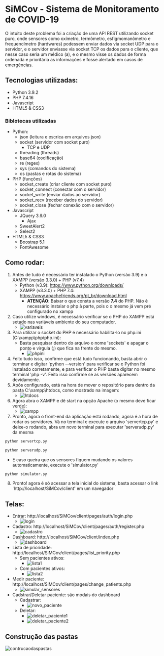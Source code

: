# SiMCov - Sistema de Monitoramento de COVID-19
O intuito deste problema foi a criação de uma API REST utilizando socket puro, onde sensores como oxímetro, termômetro, esfigmomanômetro e frequencímetro (hardwares) podessem enviar dados via socket UDP para o servidor, e o servidor enviasse via socket TCP os dados para o cliente, que nesse caso seria um médico (a), e o mesmo visse os dados de forma ordenada e prioritária as informações e fosse alertado em casos de emergências.
## Tecnologias utilizadas:
- Python 3.9.2
- PHP 7.4.16
- Javascript
- HTML5 & CSS3
### Biblotecas utilizadas
- Python:
    - json (leitura e escrica em arquivos json)
    - socket (servidor com socket puro)
        - TCP e UDP
    - threading (threads)
    - base64 (codificação)
    - re (regex)
    - sys (comandos do sistema)
    - os (pastas e rotas do sistema)
- PHP (funções)
    - socket_create (criar cliente com socket puro)
    - socket_connect (conectar com o servidor)
    - socket_write (enviar dados ao servidor)
    - socket_recv (receber dados do servidor)
    - socket_close (fechar conexão com o servidor)
- Javascript
    - JQuery 3.6.0
        - Ajax
    - SweetAlert2
    - Select2
- HTML5 & CSS3
    - Boostrap 5.1
    - FontAwesome
## Como rodar:
1. Antes de tudo é necessário ter instalado o Python (versão 3.9) e o XAMPP (versão 3.3.0) + PHP (v7.4)
    - Python (v3.9): https://www.python.org/downloads/
    - XAMPP (v3.3.0) + PHP 7.4: https://www.apachefriends.org/pt_br/download.html
        - **ATENÇÃO**: Baixar o que consta a versão **7.4** do PHP. Não é necessário instalar o php à parte, pois o o mesmo já vem pré configurado no xampp
2. Caso utilize windows, é necessário verificar se o PHP do XAMPP está setado nas variáveis ambiente do seu computador.
    - ![variaveis](https://github.com/kevincerqueira/simcov/blob/main/telas/variaveis.png?raw=true)
3. Para utilizar o socket do PHP é necessário habilita-lo no php.ini (C:\xampp\php\php.ini):
    - Basta pesquisar dentro do arquivo o nome 'sockets' e apagar o ponto e virgula (;) que fica na frente do mesmo.
        - ![phpini](https://github.com/kevincerqueira/simcov/blob/main/telas/phpini.png?raw=true)
4. Feito tudo isso, confirme que está tudo funcionando, basta abrir o terminar e digitar 'python --version' para verificar se o Python foi instalado corretamente, e para verificar o PHP basta digitar no mesmo terminal 'php -v'. Feito isso confirme se as versões aparecem devidamente.
5. Após configurado, está na hora de mover o repositório para dentro da pasta C:\xampp\htdocs, como mostrado na imagem:
    - ![htdocs](https://github.com/kevincerqueira/simcov/blob/main/telas/htdocs.png?raw=true)
6. Agora abra o XAMPP e dê start na opção Apache (o mesmo deve ficar verde):
    - ![xampp](https://github.com/kevincerqueira/simcov/blob/main/telas/xampp.png?raw=true)
7. Pronto, agora o front-end da aplicação está rodando, agora é a hora de rodar os servidores. Vá no terminal e execute o arquivo 'servertcp.py' e deixe-o rodando, abra um novo terminal para executar 'serverudp.py' da mesma 
```sh
python servertcp.py
```

```sh
python serverudp.py
```

 - E caso queira que os sensores fiquem mudando os valores automaticamente, execute o 'simulator.py'

```sh
python simulator.py
```

8. Pronto! agora é só acessar a tela inicial do sistema, basta acessar o link 'http://localhost/SiMCov/client' em um navegador

## Telas:
- Entrar: http://localhost/SiMCov/client/pages/auth/login.php
    - ![login](https://github.com/kevincerqueira/simcov/blob/main/telas/login.png?raw=true)
- Cadastro: http://localhost/SiMCov/client/pages/auth/register.php
    - ![cadastro](https://github.com/kevincerqueira/simcov/blob/main/telas/cadastro.png?raw=true)
- Dashboard: http://localhost/SiMCov/client/index.php
    - ![dashboard](https://github.com/kevincerqueira/simcov/blob/main/telas/dashboard.png?raw=true)
- Lista de prioridade: http://localhost/SiMCov/client/pages/list_priority.php
    - Sem pacientes ativos:
        - ![lista1](https://github.com/kevincerqueira/simcov/blob/main/telas/lista1.png?raw=true)
    - Com pacientes ativos:
        - ![lista2](https://github.com/kevincerqueira/simcov/blob/main/telas/lista2.png?raw=true)
- Medir paciente: http://localhost/SiMCov/client/pages/change_patients.php
    - ![simular_sensores](https://github.com/kevincerqueira/simcov/blob/main/telas/simular_sensores.png?raw=true)
- Cadstrar/Deletar paciente: são modais do dashboard
    - Cadastrar:
        - ![novo_paciente](https://github.com/kevincerqueira/simcov/blob/main/telas/novo_paciente.png?raw=true)
    - Deletar:
        - ![deletar_paciente1](https://github.com/kevincerqueira/simcov/blob/main/telas/deletar_paciente1.png?raw=true)
        - ![deletar_paciente2](https://github.com/kevincerqueira/simcov/blob/main/telas/deletar_paciente2.png?raw=true)
## Construção das pastas
![contrucaodaspastas](https://github.com/kevincerqueira/simcov/blob/main/telas/contrucaodaspastas.png?raw=true)